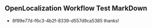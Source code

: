 ## OpenLocalization Workflow Test MarkDown
* 8f99e77d-f6c3-4b2f-8339-d557d9ca5385 thanks!

<!--HONumber=Aug16_HO3-->


